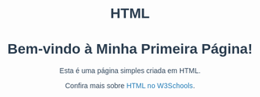 # HTML
<!DOCTYPE html>
<html lang="pt-br">
<head>
    <meta charset="UTF-8">
    <meta name="viewport" content="width=device-width, initial-scale=1.0">
    <title>Minha Primeira Página</title>
    <style>
        body {
            font-family: Arial, sans-serif;
            text-align: center;
            margin: 50px;
        }
        h1 {
            color: #2c3e50;
        }
        p {
            color: #34495e;
        }
        a {
            color: #2980b9;
            text-decoration: none;
        }
    </style>
</head>
<body>
    <h1>Bem-vindo à Minha Primeira Página!</h1>
    <p>Esta é uma página simples criada em HTML.</p>
    <p>Confira mais sobre <a href="https://www.w3schools.com" target="_blank">HTML no W3Schools</a>.</p>
</body>
</html>

